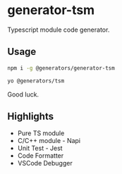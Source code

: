 # generator-tsm

Typescript module code generator.

## Usage

```bash
npm i -g @generators/generator-tsm
```

```bash
yo @generators/tsm
```

Good luck.

## Highlights

- Pure TS module
- C/C++ module - Napi
- Unit Test - Jest
- Code Formatter
- VSCode Debugger